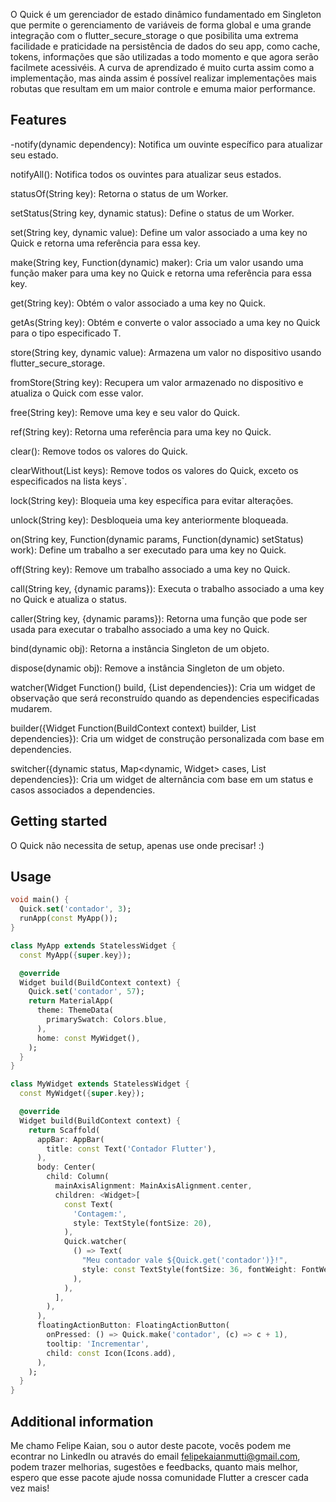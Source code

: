 <!--
This README describes the package. If you publish this package to pub.dev,
this README's contents appear on the landing page for your package.

For information about how to write a good package README, see the guide for
[writing package pages](https://dart.dev/guides/libraries/writing-package-pages).

For general information about developing packages, see the Dart guide for
[creating packages](https://dart.dev/guides/libraries/create-library-packages)
and the Flutter guide for
[developing packages and plugins](https://flutter.dev/developing-packages).
-->

O Quick é um gerenciador de estado dinâmico fundamentado em Singleton que permite o gerenciamento de 
variáveis de forma global e uma grande integração com o flutter_secure_storage o que posibilita uma
extrema facilidade e praticidade na persistência de dados do seu app, como cache, tokens, informações
que são utilizadas a todo momento e que agora serão facilmete acessivéis. A curva de aprendizado é muito
curta assim como a implementação, mas ainda assim é possível realizar implementações mais robutas que 
resultam em um maior controle e emuma maior performance.
## Features

-notify(dynamic dependency):
Notifica um ouvinte específico para atualizar seu estado.

notifyAll():
Notifica todos os ouvintes para atualizar seus estados.

statusOf(String key):
Retorna o status de um Worker.

setStatus(String key, dynamic status):
Define o status de um Worker.

set(String key, dynamic value):
Define um valor associado a uma key no Quick e retorna uma referência para essa key.

make(String key, Function(dynamic) maker):
Cria um valor usando uma função maker para uma key no Quick e retorna uma referência para essa key.

get(String key):
Obtém o valor associado a uma key no Quick.

getAs<T extends Object>(String key):
Obtém e converte o valor associado a uma key no Quick para o tipo especificado T.

store(String key, dynamic value):
Armazena um valor no dispositivo usando flutter_secure_storage.

fromStore<T extends Object>(String key):
Recupera um valor armazenado no dispositivo e atualiza o Quick com esse valor.

free(String key):
Remove uma key e seu valor do Quick.

ref(String key):
Retorna uma referência para uma key no Quick.

clear():
Remove todos os valores do Quick.

clearWithout(List<String> keys):
Remove todos os valores do Quick, exceto os especificados na lista keys`.

lock(String key):
Bloqueia uma key específica para evitar alterações.

unlock(String key):
Desbloqueia uma key anteriormente bloqueada.

on(String key, Function(dynamic params, Function(dynamic) setStatus) work):
Define um trabalho a ser executado para uma key no Quick.

off(String key):
Remove um trabalho associado a uma key no Quick.

call(String key, {dynamic params}):
Executa o trabalho associado a uma key no Quick e atualiza o status.

caller(String key, {dynamic params}):
Retorna uma função que pode ser usada para executar o trabalho associado a uma key no Quick.

bind(dynamic obj):
Retorna a instância Singleton de um objeto.

dispose(dynamic obj):
Remove a instância Singleton de um objeto.

watcher(Widget Function() build, {List<dynamic> dependencies}):
Cria um widget de observação que será reconstruído quando as dependencies especificadas mudarem.

builder({Widget Function(BuildContext context) builder, List<dynamic> dependencies}):
Cria um widget de construção personalizada com base em dependencies.

switcher({dynamic status, Map<dynamic, Widget> cases, List<dynamic> dependencies}):
Cria um widget de alternância com base em um status e casos associados a dependencies.

## Getting started

O Quick não necessita de setup, apenas use onde precisar! :)

## Usage

```dart
void main() {
  Quick.set('contador', 3);
  runApp(const MyApp());
}

class MyApp extends StatelessWidget {
  const MyApp({super.key});

  @override
  Widget build(BuildContext context) {
    Quick.set('contador', 57);
    return MaterialApp(
      theme: ThemeData(
        primarySwatch: Colors.blue,
      ),
      home: const MyWidget(),
    );
  }
}

class MyWidget extends StatelessWidget {
  const MyWidget({super.key});

  @override
  Widget build(BuildContext context) {
    return Scaffold(
      appBar: AppBar(
        title: const Text('Contador Flutter'),
      ),
      body: Center(
        child: Column(
          mainAxisAlignment: MainAxisAlignment.center,
          children: <Widget>[
            const Text(
              'Contagem:',
              style: TextStyle(fontSize: 20),
            ),
            Quick.watcher(
              () => Text(
                "Meu contador vale ${Quick.get('contador')}!",
                style: const TextStyle(fontSize: 36, fontWeight: FontWeight.bold),
              ),
            ),
          ],
        ),
      ),
      floatingActionButton: FloatingActionButton(
        onPressed: () => Quick.make('contador', (c) => c + 1),
        tooltip: 'Incrementar',
        child: const Icon(Icons.add),
      ),
    );
  }
}
```

## Additional information

Me chamo Felipe Kaian, sou o autor deste pacote, vocês podem me econtrar no LinkedIn ou 
através do email felipekaianmutti@gmail.com, podem trazer melhorias, sugestões e feedbacks,
quanto mais melhor, espero que esse pacote ajude nossa comunidade Flutter a crescer cada vez mais!
